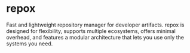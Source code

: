 # repox

Fast and lightweight repository manager for developer artifacts. repox is designed for flexibility, supports multiple ecosystems, offers minimal overhead, and features a modular architecture that lets you use only the systems you need. 
